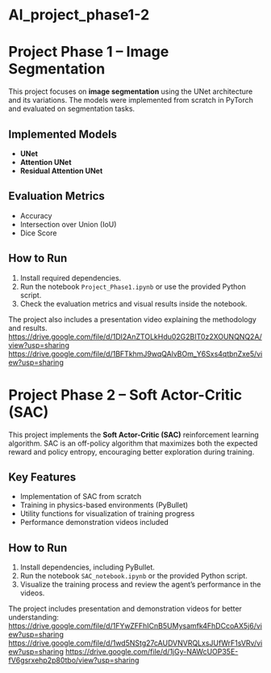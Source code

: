 # AI_project_phase1-2
# Project Phase 1 – Image Segmentation

This project focuses on **image segmentation** using the UNet architecture and its variations. The models were implemented from scratch in PyTorch and evaluated on segmentation tasks.

## Implemented Models
- **UNet**
- **Attention UNet**
- **Residual Attention UNet**

## Evaluation Metrics
- Accuracy
- Intersection over Union (IoU)
- Dice Score

## How to Run
1. Install required dependencies.
2. Run the notebook `Project_Phase1.ipynb` or use the provided Python script.
3. Check the evaluation metrics and visual results inside the notebook.

The project also includes a presentation video explaining the methodology and results.
https://drive.google.com/file/d/1DI2AnZTOLkHdu02G2BIT0z2XOUNQNQ2A/view?usp=sharing
https://drive.google.com/file/d/1BFTkhmJ9wqQAlvBOm_Y6Sxs4qtbnZxe5/view?usp=sharing

# Project Phase 2 – Soft Actor-Critic (SAC)

This project implements the **Soft Actor-Critic (SAC)** reinforcement learning algorithm. SAC is an off-policy algorithm that maximizes both the expected reward and policy entropy, encouraging better exploration during training.

## Key Features
- Implementation of SAC from scratch
- Training in physics-based environments (PyBullet)
- Utility functions for visualization of training progress
- Performance demonstration videos included

## How to Run
1. Install dependencies, including PyBullet.
2. Run the notebook `SAC_notebook.ipynb` or the provided Python script.
3. Visualize the training process and review the agent’s performance in the videos.

The project includes presentation and demonstration videos for better understanding:
https://drive.google.com/file/d/1FYwZFFhICnB5UMysamfk4FhDCcoAX5j6/view?usp=sharing
https://drive.google.com/file/d/1wd5NStg27cAUDVNVRQLxsJUfWrF1sVRv/view?usp=sharing
https://drive.google.com/file/d/1jGy-NAWcUOP35E-fV6gsrxehp2p80tbo/view?usp=sharing
